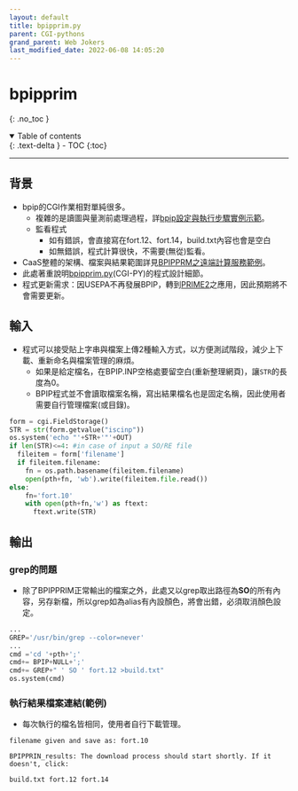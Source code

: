 ```yaml
---
layout: default
title: bpipprim.py
parent: CGI-pythons
grand_parent: Web Jokers
last_modified_date: 2022-06-08 14:05:20
---
```

# bpipprim
{: .no_toc }

<details open markdown="block">
  <summary>
    Table of contents
  </summary>
  {: .text-delta }
- TOC
{:toc}
</details>

---
## 背景
- bpip的CGI作業相對單純很多。
  - 複雜的是讀圖與量測前處理過程，詳[bpip設定與執行步驟實例示範](https://sinotec2.github.io/Focus-on-Air-Quality/PlumeModels/SO_pathways/BPIP/#設定與執行步驟實例示範)。
  - 監看程式
    - 如有錯誤，會直接寫在fort.12、fort.14，build.txt內容也會是空白
    - 如無錯誤，程式計算很快，不需要(無從)監看。
- CaaS整體的架構、檔案與結果範圍詳見[BPIPPRM之遠端計算服務範例](https://sinotec2.github.io/Focus-on-Air-Quality/PlumeModels/SO_pathways/BPIP_remote/)。
- 此處著重說明[bpipprim.py](https://github.com/sinotec2/CGI_Pythons/blob/main/bpipprim/bpipprim.py)(CGI-PY)的程式設計細節。
- 程式更新需求：因USEPA不再發展BPIP，轉到[PRIME2][Petersen and Guerra 2018]之應用，因此預期將不會需要更新。

## 輸入
- 程式可以接受貼上字串與檔案上傳2種輸入方式，以方便測試階段，減少上下載、重新命名與檔案管理的麻煩。
  - 如果是給定檔名，在BPIP.INP空格處要留空白(重新整理網頁)，讓`STR`的長度為0。
  - BPIP程式並不會讀取檔案名稱，寫出結果檔名也是固定名稱，因此使用者需要自行管理檔案(或目錄)。

```python
form = cgi.FieldStorage()
STR = str(form.getvalue("iscinp"))
os.system('echo "'+STR+'"'+OUT)
if len(STR)<=4: #in case of input a SO/RE file
  fileitem = form['filename']
  if fileitem.filename:
    fn = os.path.basename(fileitem.filename)
    open(pth+fn, 'wb').write(fileitem.file.read())
else:	
    fn='fort.10'
    with open(pth+fn,'w') as ftext:
      ftext.write(STR)
```

## 輸出
### grep的問題
- 除了BPIPPRIM正常輸出的檔案之外，此處又以grep取出路徑為**SO**的所有內容，另存新檔，所以grep如為alias有內設顏色，將會出錯，必須取消顏色設定。

```python
...
GREP='/usr/bin/grep --color=never'
...
cmd ='cd '+pth+';'
cmd+= BPIP+NULL+';'
cmd+= GREP+" ' SO ' fort.12 >build.txt"
os.system(cmd)
```

### 執行結果檔案連結(範例)
  - 每次執行的檔名皆相同，使用者自行下載管理。

```
filename given and save as: fort.10

BPIPPRIN_results: The download process should start shortly. If it doesn't, click:

build.txt fort.12 fort.14
```

[Petersen and Guerra 2018]: <https://www.sciencedirect.com/science/article/abs/pii/S0167610517306669> "Petersen, R. L. and Guerra, S. A., (2018). PRIME2: Development and evaluation of improved building downwash algorithms for rectangular and streamlined structures. Atmospheric Environment, 173, 67-78."